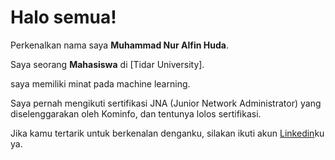 # Halo semua! 

Perkenalkan nama saya **Muhammad Nur Alfin Huda**.<br>

Saya seorang **Mahasiswa** di [Tidar University].<br>

saya memiliki minat pada machine learning.<br>

Saya pernah mengikuti sertifikasi JNA (Junior Network Administrator) yang diselenggarakan oleh Kominfo, dan tentunya lolos sertifikasi.<br>

Jika kamu tertarik untuk berkenalan denganku, silakan ikuti akun [Linkedin](https://www.linkedin.com/in/alfin-huda-36a507292)ku ya.

